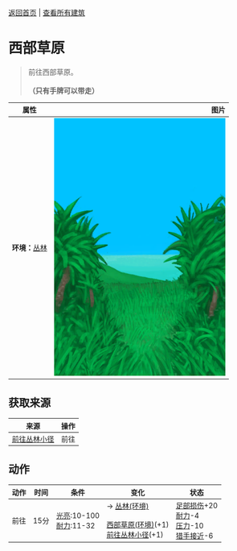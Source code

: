 [返回首页](index.md)   |  [查看所有建筑](building.md)
# 西部草原  
> 前往西部草原。<br><br><b>（只有手牌可以带走）</b>  
  
  属性  |   图片   
 ----  |  ----:   
 **环境：**[丛林](Jungle.md)  |  ![](Sprite/GrasslandsPath.png)   
  
## 获取来源  
来源  |  操作  
----  |  ----  
[前往丛林小径](Path_GrasslandsWToJungle.md)  |  前往  
## 动作  
动作  |  时间  |  条件  |  变化  |  状态  
----  |  ----  |  ----  |  ----  |  ----  
前往  |  15分  |  [光亮](Light.md):10-100<br>[耐力](Stamina.md):11-32  |  → [丛林(环境)](Env_Jungle.md)<br><br>[西部草原(环境)](Env_GrasslandsW.md)(+1)<br>[前往丛林小径](Path_GrasslandsWToJungle.md)(+1)  |  [足部损伤](FootDamage.md)+20<br>[耐力](Stamina.md)-4<br>[压力](Stress.md)-10<br>[猎手接近](HuntersProximity.md)-6  
